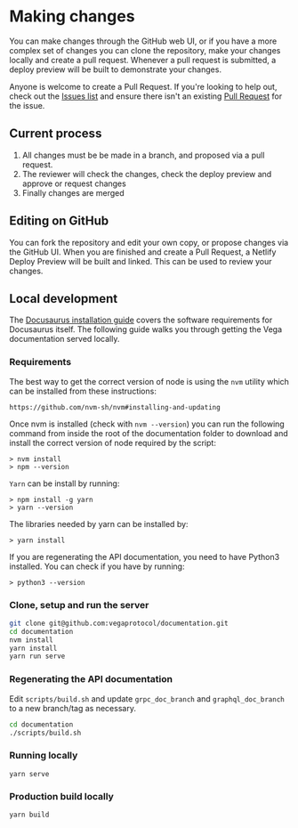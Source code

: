 # Making changes
You can make changes through the GitHub web UI, or if you have a more complex set of changes you can clone the repository, make your changes locally and create a pull request. Whenever a pull request is submitted, a deploy preview will be built to demonstrate your changes.

Anyone is welcome to create a Pull Request. If you're looking to help out, check out the [Issues list](https://github.com/vegaprotocol/documentation/issues) and ensure there isn't an existing [Pull Request](https://github.com/vegaprotocol/documentation/pulls) for the issue.

## Current process
1. All changes must be be made in a branch, and proposed via a pull request.
2. The reviewer will check the changes, check the deploy preview and approve or request changes
3. Finally changes are merged

## Editing on GitHub
You can fork the repository and edit your own copy, or propose changes via the GitHub UI. When you are finished and create a Pull Request, a Netlify Deploy Preview will be built and linked. This can be used to review your changes.

## Local development
The [Docusaurus installation guide](https://docusaurus.io/docs/installation) covers the  software requirements for Docusaurus itself. The following guide walks you through getting the Vega documentation served locally.

### Requirements

The best way to get the correct version of node is using the `nvm` utility which can be installed from these instructions:

`https://github.com/nvm-sh/nvm#installing-and-updating`

Once nvm is installed (check with `nvm --version`) you can run the following command from inside the root of the documentation folder to download and install the correct version of node required by the script:

```
> nvm install
> npm --version
```

`Yarn` can be install by running:

```
> npm install -g yarn
> yarn --version
```

The libraries needed by yarn can be installed by:

```
> yarn install
```

If you are regenerating the API documentation, you need to have Python3 installed. You can check if you have by running:

```
> python3 --version
```


### Clone, setup and run the server
```bash
git clone git@github.com:vegaprotocol/documentation.git
cd documentation
nvm install
yarn install
yarn run serve
```

### Regenerating the API documentation
Edit `scripts/build.sh` and update `grpc_doc_branch` and `graphql_doc_branch` to a new branch/tag as necessary.

```bash
cd documentation
./scripts/build.sh
```

### Running locally

```console
yarn serve
```

### Production build locally

```console
yarn build
```
